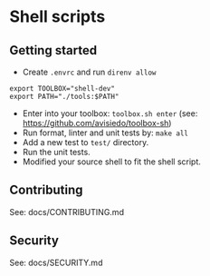 # Shell scripts

## Getting started

- Create `.envrc` and run `direnv allow`

```shell
export TOOLBOX="shell-dev"
export PATH="./tools:$PATH"
```

- Enter into your toolbox: `toolbox.sh enter` (see: https://github.com/avisiedo/toolbox-sh)
- Run format, linter and unit tests by: `make all`
- Add a new test to `test/` directory.
- Run the unit tests.
- Modified your source shell to fit the shell script.

## Contributing

See: docs/CONTRIBUTING.md

## Security

See: docs/SECURITY.md

